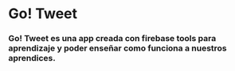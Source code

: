 # Go! Tweet

### Go! Tweet es una app creada con firebase tools para aprendizaje y poder enseñar como funciona a nuestros aprendices.  
